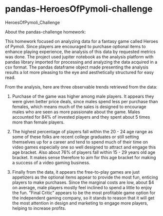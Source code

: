 # pandas-HeroesOfPymoli-challenge
HeroesOfPymoli_Challenge

About the pandas-challenge homework:

This homework focused on analyzing data for a fantasy game called Heroes of Pymoli. Since players are encouraged to purchase optional items to enhance playing experience, the analysis of this data by requested metrics was done. The project used jupiter notebook as the analysis platform with pandas library imported for processing and analyzing the data acquired in a csv format. The pandas dataframe object made presenting the analysis results a lot more pleasing to the eye and aesthetically structured for easy read. 


From the analysis, here are three observable trends retrieved from the data:
1. Purchase of the game was higher among male players. It appears they were given better price deals, since males spend less per purchase than females, which means much of the sales is designed to encourage males who are seen as more passionate about the game. Males accounted for 84% of invested players and they spent about 5 times more than female players. 

2. The highest percentage of players fall within the 20 - 24 age range as some of these folks are recent college graduates or still setting themselves up for a career and tend to spend much of their time on video games especially one so well designed to attract and engage this age bracket. Also about 76% of players fall within 15 - 29 years old age bracket. It makes sense therefore to aim for this age bracket for making a success of a video gaming business.

3. Finally from the data, it appears the free-to-play games are just appetizers as the optional items appear to provide the most fun, enticing players to make purchases. Since the marginal costs are low, about $4 on average, male players mostly feel inclined to spend a little to enjoy the fun. "Final Critic" appears to be the most profitable game option for the independent gaming company, so it stands to reason that it will get the most attention in design and marketing to engage more players, helping to increase profits.
